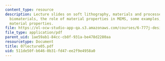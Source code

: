 ```yaml
---
content_type: resource
description: Lecture slides on soft lithography, materials and processes, patterning
  biomaterials, the role of material properties in MEMS, some examples, and determining
  material properties.
file: https://ol-ocw-studio-app-qa.s3.amazonaws.com/courses/6-777j-design-and-fabrication-of-microelectromechanical-devices-spring-2007/511de50fb6460b31fd47ee2f9e4958a0_07lecture05.pdf
file_type: application/pdf
parent_uid: 1ae59ab1-84cc-cb8f-931a-be478d2280aa
resourcetype: Document
title: 07lecture05.pdf
uid: 511de50f-b646-0b31-fd47-ee2f9e4958a0
---
```

